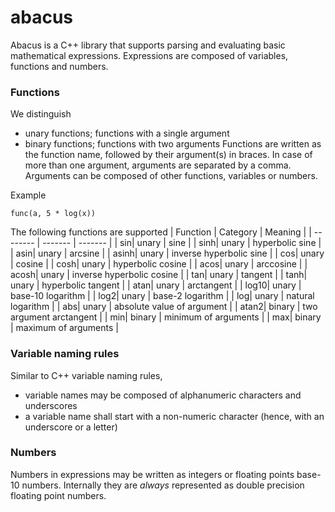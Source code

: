 # abacus

Abacus is a C++ library that supports parsing and evaluating basic mathematical expressions.
Expressions are composed of variables, functions and numbers.

### Functions
We distinguish
* unary functions; functions with a single argument
* binary functions; functions with two arguments
Functions are written as the function name, followed by their argument(s) in braces. In case of more than
one argument, arguments are separated by a comma. Arguments can be composed of other functions, variables or numbers.

Example
```
func(a, 5 * log(x))
```

The following functions are supported
| Function | Category | Meaning |
| -------- | ------- | ------- |
| sin| unary | sine |
| sinh| unary | hyperbolic sine |
| asin| unary | arcsine |
| asinh| unary | inverse hyperbolic sine |
| cos| unary | cosine |
| cosh| unary | hyperbolic cosine |
| acos| unary | arccosine |
| acosh| unary  | inverse hyperbolic cosine |
| tan| unary  | tangent |
| tanh| unary  | hyperbolic tangent |
| atan| unary  | arctangent |
| log10| unary  | base-10 logarithm |
| log2| unary  | base-2 logarithm |
| log| unary  | natural logarithm |
| abs| unary | absolute value of argument |
| atan2| binary | two argument arctangent |
| min| binary | minimum of arguments |
| max| binary | maximum of arguments |

### Variable naming rules
Similar to C++ variable naming rules,
* variable names may be composed of alphanumeric characters and underscores
* a variable name shall start with a non-numeric character (hence, with an underscore or a letter)

### Numbers
Numbers in expressions may be written as integers or floating points base-10 numbers. Internally 
they are *always* represented as double precision floating point numbers. 